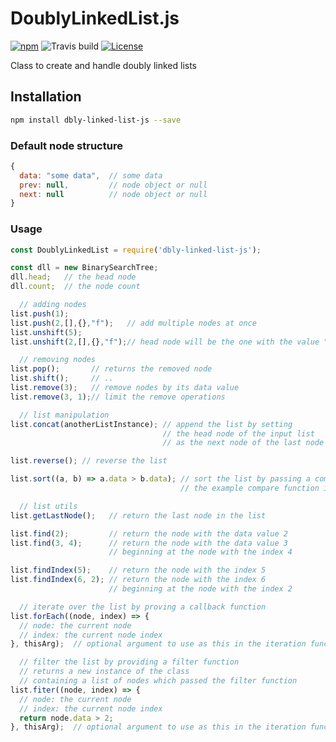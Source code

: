 # DoublyLinkedList.js

[![npm](https://img.shields.io/npm/v/npm.svg)](https://www.npmjs.com/package/dbly-linked-list-js)
![Travis build](https://travis-ci.org/SchwSimon/DoublyLinkedList.js.svg?branch=master)
[![License](https://img.shields.io/badge/license-ISC-blue.svg?style=flat)](https://opensource.org/licenses/ISC)

Class to create and handle doubly linked lists

## Installation

```sh
npm install dbly-linked-list-js --save
```

### Default node structure

```js
{
  data: "some data",  // some data
  prev: null,         // node object or null
  next: null          // node object or null
}
```

### Usage

```js
const DoublyLinkedList = require('dbly-linked-list-js');

const dll = new BinarySearchTree;
dll.head; 	// the head node
dll.count;  // the node count

  // adding nodes
list.push(1);
list.push(2,[],{},"f");   // add multiple nodes at once
list.unshift(5);
list.unshift(2,[],{},"f");// head node will be the one with the value "f" here

  // removing nodes
list.pop();       // returns the removed node
list.shift();     // ..
list.remove(3);   // remove nodes by its data value
list.remove(3, 1);// limit the remove operations

  // list manipulation
list.concat(anotherListInstance); // append the list by setting
                                  // the head node of the input list
                                  // as the next node of the last node from the current list

list.reverse(); // reverse the list

list.sort((a, b) => a.data > b.data); // sort the list by passing a compare function
                                      // the example compare function is used by default

  // list utils
list.getLastNode();   // return the last node in the list

list.find(2);         // return the node with the data value 2
list.find(3, 4);      // return the node with the data value 3
                      // beginning at the node with the index 4

list.findIndex(5);    // return the node with the index 5
list.findIndex(6, 2); // return the node with the index 6
                      // beginning at the node with the index 2

  // iterate over the list by proving a callback function
list.forEach((node, index) => {
  // node: the current node
  // index: the current node index
}, thisArg);  // optional argument to use as this in the iteration function

  // filter the list by providing a filter function
  // returns a new instance of the class
  // containing a list of nodes which passed the filter function
list.fiter((node, index) => {
  // node: the current node
  // index: the current node index
  return node.data > 2;
}, thisArg);  // optional argument to use as this in the iteration function
```
